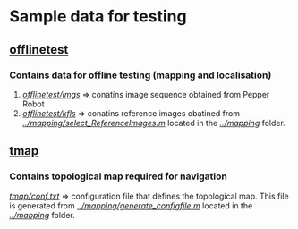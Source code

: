 # Sample data for testing
## [offlinetest](https://github.com/suuman/pepper_navigation/tree/main/data/offlinetest)
### Contains data for offline testing (mapping and localisation)
1. *[offlinetest/imgs](https://github.com/suuman/pepper_navigation/tree/main/data/offlinetest/imgs)* => conatins image sequence obtained from Pepper Robot
2. *[offlinetest/kfls](https://github.com/suuman/pepper_navigation/tree/main/data/offlinetest/kfls)* => conatins reference images obatined from *[../mapping/select_ReferenceImages.m](https://github.com/suuman/pepper_navigation/blob/main/mapping/select_ReferenceImages.m)* located in the [*../mapping*](https://github.com/suuman/pepper_navigation/tree/main/mapping) folder.


## [tmap](https://github.com/suuman/pepper_navigation/tree/main/data/tmap) 
### Contains topological map required for navigation
*[tmap/conf.txt](https://github.com/suuman/pepper_navigation/blob/main/data/tmap/conf.txt)* => configuration file that defines the topological map. This file is generated from *[../mapping/generate_configfile.m](https://github.com/suuman/pepper_navigation/blob/main/mapping/generate_configfile.m)* located in the [*../mapping*](https://github.com/suuman/pepper_navigation/tree/main/mapping) folder.
